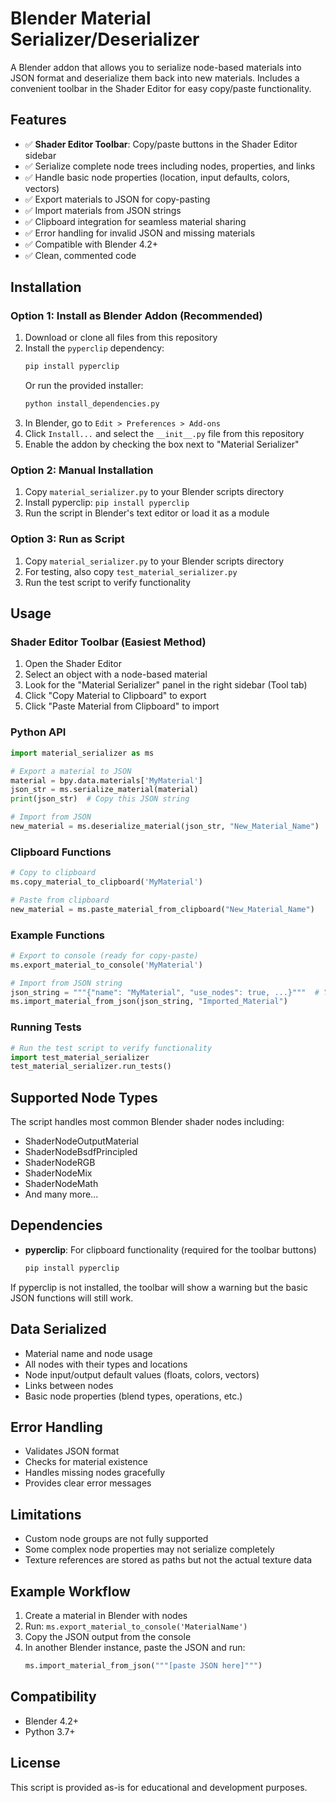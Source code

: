 # Blender Material Serializer/Deserializer

A Blender addon that allows you to serialize node-based materials into JSON format and deserialize them back into new materials. Includes a convenient toolbar in the Shader Editor for easy copy/paste functionality.

## Features

- ✅ **Shader Editor Toolbar**: Copy/paste buttons in the Shader Editor sidebar
- ✅ Serialize complete node trees including nodes, properties, and links
- ✅ Handle basic node properties (location, input defaults, colors, vectors)
- ✅ Export materials to JSON for copy-pasting
- ✅ Import materials from JSON strings
- ✅ Clipboard integration for seamless material sharing
- ✅ Error handling for invalid JSON and missing materials
- ✅ Compatible with Blender 4.2+
- ✅ Clean, commented code

## Installation

### Option 1: Install as Blender Addon (Recommended)

1. Download or clone all files from this repository
2. Install the `pyperclip` dependency:
   ```bash
   pip install pyperclip
   ```
   Or run the provided installer:
   ```bash
   python install_dependencies.py
   ```
3. In Blender, go to `Edit > Preferences > Add-ons`
4. Click `Install...` and select the `__init__.py` file from this repository
5. Enable the addon by checking the box next to "Material Serializer"

### Option 2: Manual Installation

1. Copy `material_serializer.py` to your Blender scripts directory
2. Install pyperclip: `pip install pyperclip`
3. Run the script in Blender's text editor or load it as a module

### Option 3: Run as Script

1. Copy `material_serializer.py` to your Blender scripts directory
2. For testing, also copy `test_material_serializer.py`
3. Run the test script to verify functionality

## Usage

### Shader Editor Toolbar (Easiest Method)

1. Open the Shader Editor
2. Select an object with a node-based material
3. Look for the "Material Serializer" panel in the right sidebar (Tool tab)
4. Click "Copy Material to Clipboard" to export
5. Click "Paste Material from Clipboard" to import

### Python API

```python
import material_serializer as ms

# Export a material to JSON
material = bpy.data.materials['MyMaterial']
json_str = ms.serialize_material(material)
print(json_str)  # Copy this JSON string

# Import from JSON
new_material = ms.deserialize_material(json_str, "New_Material_Name")
```

### Clipboard Functions

```python
# Copy to clipboard
ms.copy_material_to_clipboard('MyMaterial')

# Paste from clipboard
new_material = ms.paste_material_from_clipboard("New_Material_Name")
```

### Example Functions

```python
# Export to console (ready for copy-paste)
ms.export_material_to_console('MyMaterial')

# Import from JSON string
json_string = """{"name": "MyMaterial", "use_nodes": true, ...}"""  # Your JSON here
ms.import_material_from_json(json_string, "Imported_Material")
```

### Running Tests

```python
# Run the test script to verify functionality
import test_material_serializer
test_material_serializer.run_tests()
```

## Supported Node Types

The script handles most common Blender shader nodes including:
- ShaderNodeOutputMaterial
- ShaderNodeBsdfPrincipled
- ShaderNodeRGB
- ShaderNodeMix
- ShaderNodeMath
- And many more...

## Dependencies

- **pyperclip**: For clipboard functionality (required for the toolbar buttons)
  ```bash
  pip install pyperclip
  ```

If pyperclip is not installed, the toolbar will show a warning but the basic JSON functions will still work.

## Data Serialized

- Material name and node usage
- All nodes with their types and locations
- Node input/output default values (floats, colors, vectors)
- Links between nodes
- Basic node properties (blend types, operations, etc.)

## Error Handling

- Validates JSON format
- Checks for material existence
- Handles missing nodes gracefully
- Provides clear error messages

## Limitations

- Custom node groups are not fully supported
- Some complex node properties may not serialize completely
- Texture references are stored as paths but not the actual texture data

## Example Workflow

1. Create a material in Blender with nodes
2. Run: `ms.export_material_to_console('MaterialName')`
3. Copy the JSON output from the console
4. In another Blender instance, paste the JSON and run:
   ```python
   ms.import_material_from_json("""[paste JSON here]""")
   ```

## Compatibility

- Blender 4.2+
- Python 3.7+

## License

This script is provided as-is for educational and development purposes.
